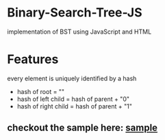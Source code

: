 # Binary-Search-Tree-JS
implementation of BST using JavaScript and HTML

# Features
every element is uniquely identified by a hash

 * hash of root = ""
 * hash of left child = hash of parent + "0"
 * hash of right child = hash of parent + "1"

## checkout the sample here: [sample](https://binary-search-tree-js.herokuapp.com/)
